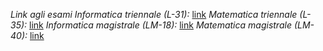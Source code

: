 *Link agli esami*
_Informatica triennale (L-31):_ [link](http://web.dmi.unict.it/corsi/l-31/esami)
_Matematica triennale (L-35):_ [link](http://web.dmi.unict.it/corsi/l-35/esami)
_Informatica magistrale (LM-18):_ [link](http://web.dmi.unict.it/corsi/lm-18/esami)
_Matematica magistrale (LM-40):_ [link](http://web.dmi.unict.it/corsi/lm-40/esami)